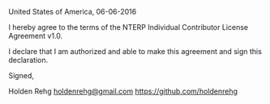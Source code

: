 United States of America, 06-06-2016

I hereby agree to the terms of the NTERP Individual Contributor License Agreement v1.0.

I declare that I am authorized and able to make this agreement and sign this declaration.

Signed,

Holden Rehg holdenrehg@gmail.com https://github.com/holdenrehg